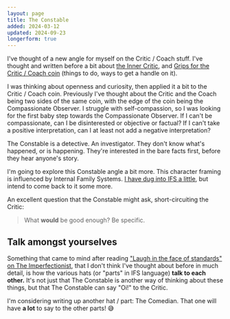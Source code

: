 ```yaml
---
layout: page
title: The Constable
added: 2024-03-12
updated: 2024-09-23
longerform: true
---
```


I've thought of a new angle for myself on the Critic / Coach stuff. I've thought and written before a bit about [the Inner Critic](/thinking/inner-critic/), and [Grips for the Critic / Coach coin](/thinking/grips-for-the-critic-coach-coin/) (things to do, ways to get a handle on it).

I was thinking about openness and curiosity, then applied it a bit to the Critic / Coach coin. Previously I've thought about the Critic and the Coach being two sides of the same coin, with the edge of the coin being the Compassionate Observer. I struggle with self-compassion, so I was looking for the first baby step towards the Compassionate Observer. If I can't be compassionate, can I be disinterested or objective or factual? If I can't take a positive interpretation, can I at least not add a negative interpretation? 

<div class="boxout">
The Constable is a detective. An investigator. They don't know what's happened, or is happening. They're interested in the bare facts first, before they hear anyone's story.
</div>

I'm going to explore this Constable angle a bit more. This character framing is influenced by Internal Family Systems. [I have dug into IFS a little](/thinking/notes-from-IFS-reading/), but intend to come back to it some more.

An excellent question that the Constable might ask, short-circuiting the Critic:

> What **would** be good enough? Be specific.

## Talk amongst yourselves

Something that came to mind after reading ["Laugh in the face of standards" on The Imperfectionist](https://ckarchive.com/b/o8ukhqhk2wxv7sp2ww025ap66mwrrho), that I don't think I've thought about before in much detail, is how the various hats (or "parts" in IFS language) **talk to each other.** It's not just that The Constable is another way of thinking about these things, but that The Constable can say "Oi!" to the Critic.

I'm considering writing up another hat / part: The Comedian. That one will have **a lot** to say to the other parts! 😅